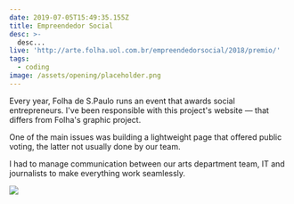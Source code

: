 ```yaml
---
date: 2019-07-05T15:49:35.155Z
title: Empreendedor Social
desc: >-
  desc...
live: 'http://arte.folha.uol.com.br/empreendedorsocial/2018/premio/'
tags:
  - coding
image: /assets/opening/placeholder.png
---
```


Every year, Folha de S.Paulo runs an event that awards social entrepreneurs. I've been responsible with this project's website — that differs from Folha's graphic project.

One of the main issues was building a lightweight page that offered public voting, the latter not usually done by our team.

I had to manage communication between our arts department team, IT and journalists to make everything work seamlessly.

![](/empreendedor.png)

